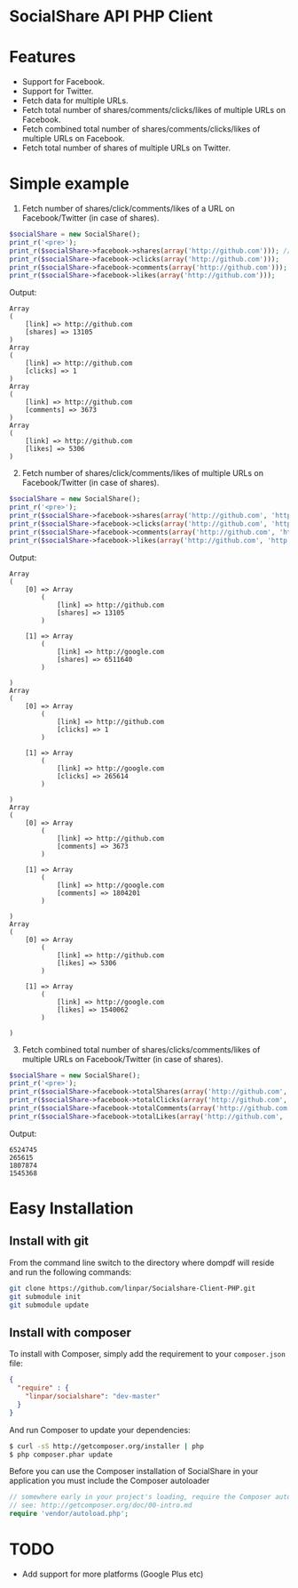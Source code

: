 SocialShare API PHP Client
======================

Features
============
* Support for Facebook.
* Support for Twitter.
* Fetch data for multiple URLs.
* Fetch total number of shares/comments/clicks/likes of multiple URLs on Facebook.
* Fetch combined total number of shares/comments/clicks/likes of multiple URLs on Facebook.
* Fetch total number of shares of multiple URLs on Twitter.

Simple example
============
1. Fetch number of shares/click/comments/likes of a URL on Facebook/Twitter (in case of shares).
```php
$socialShare = new SocialShare();
print_r('<pre>');
print_r($socialShare->facebook->shares(array('http://github.com'))); // Replace facebook with twitter to calculate shares on Twitter
print_r($socialShare->facebook->clicks(array('http://github.com')));
print_r($socialShare->facebook->comments(array('http://github.com')));
print_r($socialShare->facebook->likes(array('http://github.com')));
```
Output:

```
Array
(
    [link] => http://github.com
    [shares] => 13105
)
Array
(
    [link] => http://github.com
    [clicks] => 1
)
Array
(
    [link] => http://github.com
    [comments] => 3673
)
Array
(
    [link] => http://github.com
    [likes] => 5306
)
```

2. Fetch number of shares/click/comments/likes of multiple URLs on Facebook/Twitter (in case of shares).
```php
$socialShare = new SocialShare();
print_r('<pre>');
print_r($socialShare->facebook->shares(array('http://github.com', 'http://google.com'))); // Replace facebook with twitter to calculate shares on Twitter
print_r($socialShare->facebook->clicks(array('http://github.com', 'http://google.com')));
print_r($socialShare->facebook->comments(array('http://github.com', 'http://google.com')));
print_r($socialShare->facebook->likes(array('http://github.com', 'http://google.com')));
```
Output:

```
Array
(
    [0] => Array
        (
            [link] => http://github.com
            [shares] => 13105
        )

    [1] => Array
        (
            [link] => http://google.com
            [shares] => 6511640
        )

)
Array
(
    [0] => Array
        (
            [link] => http://github.com
            [clicks] => 1
        )

    [1] => Array
        (
            [link] => http://google.com
            [clicks] => 265614
        )

)
Array
(
    [0] => Array
        (
            [link] => http://github.com
            [comments] => 3673
        )

    [1] => Array
        (
            [link] => http://google.com
            [comments] => 1804201
        )

)
Array
(
    [0] => Array
        (
            [link] => http://github.com
            [likes] => 5306
        )

    [1] => Array
        (
            [link] => http://google.com
            [likes] => 1540062
        )

)
```

3. Fetch combined total number of shares/clicks/comments/likes of multiple URLs on Facebook/Twitter (in case of shares).
```php
$socialShare = new SocialShare();
print_r('<pre>');
print_r($socialShare->facebook->totalShares(array('http://github.com', 'http://google.com')) ."\n"); // Replace facebook with twitter to calculate shares on Twitter
print_r($socialShare->facebook->totalClicks(array('http://github.com', 'http://google.com')) ."\n");
print_r($socialShare->facebook->totalComments(array('http://github.com', 'http://google.com')) ."\n");
print_r($socialShare->facebook->totalLikes(array('http://github.com', 'http://google.com')) ."\n");
```
Output:

```
6524745
265615
1807874
1545368
```


Easy Installation
============
Install with git
---
From the command line switch to the directory where dompdf will reside and run
the following commands:

```sh
git clone https://github.com/linpar/Socialshare-Client-PHP.git
git submodule init
git submodule update
```

Install with composer
---
To install with Composer, simply add the requirement to your `composer.json`
file:

```json
{
  "require" : {
    "linpar/socialshare": "dev-master"
  }
}
```

And run Composer to update your dependencies:

```bash
$ curl -sS http://getcomposer.org/installer | php
$ php composer.phar update
```

Before you can use the Composer installation of SocialShare in your application you
must include the Composer autoloader

```php
// somewhere early in your project's loading, require the Composer autoloader
// see: http://getcomposer.org/doc/00-intro.md
require 'vendor/autoload.php';
```


TODO
============

* Add support for more platforms (Google Plus etc)

